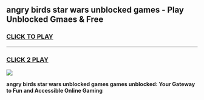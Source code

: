 
## angry birds star wars unblocked games - Play Unblocked Gmaes & Free
<h3>
<a href="https://news.freeplayer.one?title=angry_birds_star_wars_unblocked_games&ref=23F">CLICK TO PLAY</a></h3>
<hr>

<h3>
<a href="https://news.freeplayer.one?title=angry_birds_star_wars_unblocked_games&ref=23F">CLICK 2 PLAY</a>
  
</h3>

<a href="https://news.freeplayer.one?title=angry_birds_star_wars_unblocked_games&ref=23F/"><img src="https://clearcache.store/games.png"></a>


**angry birds star wars unblocked games games unblocked: Your Gateway to Fun and Accessible Online Gaming**
